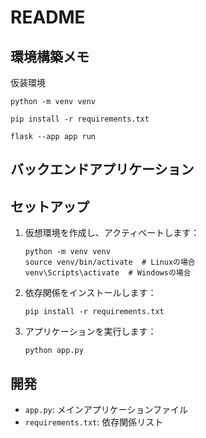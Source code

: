 # README

## 環境構築メモ

仮装環境

```
python -m venv venv
```

```
pip install -r requirements.txt
```

```
flask --app app run
```

## バックエンドアプリケーション

## セットアップ

1. 仮想環境を作成し、アクティベートします：
   ```
   python -m venv venv
   source venv/bin/activate  # Linuxの場合
   venv\Scripts\activate  # Windowsの場合
   ```

2. 依存関係をインストールします：
   ```
   pip install -r requirements.txt
   ```

3. アプリケーションを実行します：
   ```
   python app.py
   ```

## 開発

- `app.py`: メインアプリケーションファイル
- `requirements.txt`: 依存関係リスト
